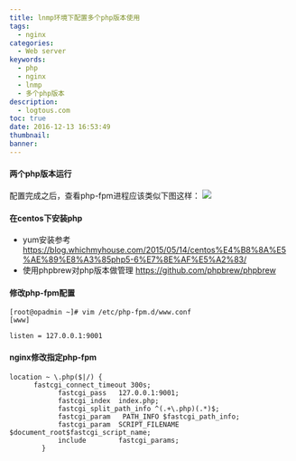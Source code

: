 ```yaml
---
title: lnmp环境下配置多个php版本使用
tags:
  - nginx
categories:
  - Web server
keywords:
  - php
  - nginx
  - lnmp
  - 多个php版本
description:
  - logtous.com
toc: true
date: 2016-12-13 16:53:49
thumbnail:
banner:
---
```


#### 两个php版本运行
配置完成之后，查看php-fpm进程应该类似下图这样：
![](http://7xtlfa.com1.z0.glb.clouddn.com/php-fpm.png)

#### 在centos下安装php
* yum安装参考
https://blog.whichmyhouse.com/2015/05/14/centos%E4%B8%8A%E5%AE%89%E8%A3%85php5-6%E7%8E%AF%E5%A2%83/
* 使用phpbrew对php版本做管理
https://github.com/phpbrew/phpbrew

<!-- more -->
#### 修改php-fpm配置
```
[root@opadmin ~]# vim /etc/php-fpm.d/www.conf
[www]

listen = 127.0.0.1:9001
```
#### nginx修改指定php-fpm
``` 
location ~ \.php($|/) {
      fastcgi_connect_timeout 300s;
            fastcgi_pass   127.0.0.1:9001;
            fastcgi_index  index.php;
            fastcgi_split_path_info ^(.+\.php)(.*)$;
            fastcgi_param   PATH_INFO $fastcgi_path_info;
            fastcgi_param  SCRIPT_FILENAME  $document_root$fastcgi_script_name;
            include        fastcgi_params;
        }
```